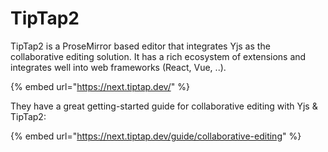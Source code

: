 # TipTap2

TipTap2 is a ProseMirror based editor that integrates Yjs as the collaborative editing solution. It has a rich ecosystem of extensions and integrates well into web frameworks \(React, Vue, ..\).

{% embed url="https://next.tiptap.dev/" %}

They have a great getting-started guide for collaborative editing with Yjs & TipTap2:

{% embed url="https://next.tiptap.dev/guide/collaborative-editing" %}









